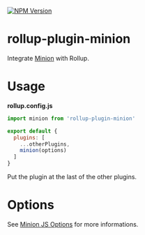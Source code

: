 [![NPM Version](https://badgen.net/npm/v/rollup-plugin-minion?color=red&icon=npm&label=version)](https://npmjs.com/package/rollup-plugin-minion)

# rollup-plugin-minion

Integrate [Minion](https://github.com/lamualfa/minion) with Rollup.

# Usage

**rollup.config.js**

```js
import minion from 'rollup-plugin-minion'

export default {
  plugins: [
    ...otherPlugins,
    minion(options)
  ]
}
```
Put the plugin at the last of the other plugins.

# Options

See [Minion JS Options](https://github.com/lamualfa/minion#options) for more informations.